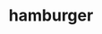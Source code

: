 ---
layout: smileys&emotion
title: hamburger
emoji: hamburger
permalink: 🍔.html
image: assets/img/3moji/hamburger.png
---